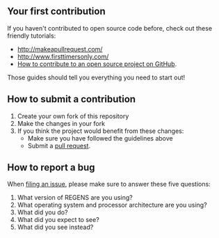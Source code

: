 ## Your first contribution

If you haven't contributed to open source code before, check out these friendly tutorials:

* http://makeapullrequest.com/
* http://www.firsttimersonly.com/ 
* [How to contribute to an open source project on GitHub](https://egghead.io/series/how-to-contribute-to-an-open-source-project-on-github).

Those guides should tell you everything you need to start out!

## How to submit a contribution

1. Create your own fork of this repository
2. Make the changes in your fork
3. If you think the project would benefit from these changes:
    * Make sure you have followed the guidelines above
    * Submit a [pull request](https://github.com/EpistasisLab/regens/pulls).

## How to report a bug

When [filing an issue](https://github.com/EpistasisLab/regens/issues/new), please make sure to answer these five questions:

1. What version of REGENS are you using?
2. What operating system and processor architecture are you using?
3. What did you do?
4. What did you expect to see?
5. What did you see instead?